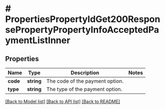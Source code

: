 # # PropertiesPropertyIdGet200ResponsePropertyPropertyInfoAcceptedPaymentListInner

## Properties

Name | Type | Description | Notes
------------ | ------------- | ------------- | -------------
**code** | **string** | The code of the payment option. |
**type** | **string** | The type of the payment option. |

[[Back to Model list]](../../README.md#models) [[Back to API list]](../../README.md#endpoints) [[Back to README]](../../README.md)
